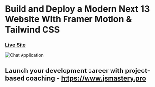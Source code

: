# Build and Deploy a Modern Next 13 Website With Framer Motion & Tailwind CSS

### [Live Site](https://metaverse-sage-psi.vercel.app/) 

![Chat Application](https://i.ibb.co/sbSHWH0/Thumbnail-1.png)

## Launch your development career with project-based coaching - https://www.jsmastery.pro
